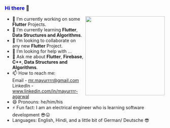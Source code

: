 ### <span style="color:blue"> **Hi there** </span> 👋

<img src='https://media.giphy.com/media/USV0ym3bVWQJJmNu3N/giphy.gif' width='250'  align='right'>

- 🔭 I’m currently working on some **Flutter** Projects.
- 🌱 I’m currently learning **Flutter**, **Data Structures and Algorithms**.
- 👯 I’m looking to collaborate on any new **Flutter** Project.
- 🤔 I’m looking for help with ...
- 💬 Ask me about **Flutter**, **Firebase**, **C++**, **Data Structures and Algorithms**.
- 📫 How to reach me: <br/>
  Email - mr.mayurrrr@gmail.com
  <br/>
  LinkedIn - www.linkedin.com/in/mayurrrr-agarwal
  <br/>
- 😄 Pronouns: he/him/his
- ⚡ Fun fact: I am an electrical engineer who is learning software development :sunglasses::stuck_out_tongue:
- Languages: English, Hindi, and a little bit of German/ Deutsche :sunglasses:


